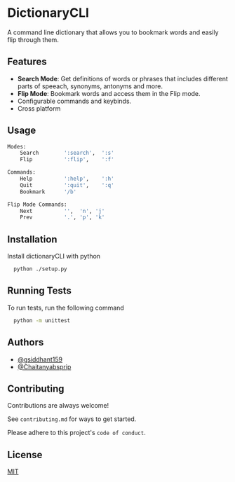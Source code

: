 # DictionaryCLI

A command line dictionary that allows you to bookmark words and easily flip through them.

## Features

- **Search Mode**: Get definitions of words or phrases that includes different parts of speeach, synonyms, antonyms and more.
- **Flip Mode**: Bookmark words and access them in the Flip mode.
- Configurable commands and keybinds.
- Cross platform
## Usage

```bash
Modes:
    Search        ':search',  ':s'
    Flip          ':flip',    ':f'

Commands:
    Help          ':help',    ':h'
    Quit          ':quit',    ':q'
    Bookmark      '/b'

Flip Mode Commands:
    Next          '',  'n', 'j'
    Prev          '.', 'p', 'k'    
```

  
## Installation 

Install dictionaryCLI with python

```bash 
  python ./setup.py
```
    
## Running Tests

To run tests, run the following command

```bash
  python -m unittest
```

  
## Authors

- [@gsiddhant159](https://www.github.com/gsiddhant159)
- [@Chaitanyabsprip](https://www.github.com/Chaitanyabsprip)

  
## Contributing

Contributions are always welcome!

See `contributing.md` for ways to get started.

Please adhere to this project's `code of conduct`.

  
## License

[MIT](https://choosealicense.com/licenses/mit/)

  
